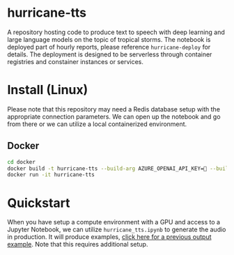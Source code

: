 # hurricane-tts
A repository hosting code to produce text to speech with deep learning and large language models on the topic of tropical storms. The notebook is deployed part of hourly reports, please reference `hurricane-deploy` for details. The deployment is designed to be serverless through container registries and constainer instances or services. 

# Install (Linux)
Please note that this repository may need a Redis database setup with the appropriate connection parameters. We can open up the notebook and go from there or we can utilize a local containerized environment.

## Docker

```bash
cd docker
docker build -t hurricane-tts --build-arg AZURE_OPENAI_API_KEY=🔑 --build-arg AZURE_REDIS_KEY=🔑 .
docker run -it hurricane-tts
```

# Quickstart
When you have setup a compute environment with a GPU and access to a Jupyter
Notebook, we can utilize `hurricane_tts.ipynb` to generate the audio in 
production. It will produce examples, [click here for a previous output example](https://github.com/hammad93/hurricane-tts/issues/2#issuecomment-180639837). Note that this requires additional setup.
